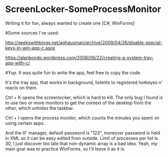 # ScreenLocker-SomeProcessMonitor
Writing it for fun, always wanted to create one [C#, WinForms]

#Some sources I've used:

http://geekswithblogs.net/aghausman/archive/2009/04/26/disable-special-keys-in-win-app-c.aspx 

https://alanbondo.wordpress.com/2008/06/22/creating-a-system-tray-app-with-c/

#Yup.
It was quite fun to write the app, feel free to copy the code.

It's the tray app, that works in background, listents to registered hotkeyes n' reacts on them.

Ctrl + K opens the screenlocker, which is hard to kill. The only bug I found is to use two or more monitors to get the context of the desktop from the other, which unhides the taskbar. 

Ctrl + I opens the process monitor, which counts the minutes you spent on using certain apps.

And the lil' manager, default password is "123", moreover password is held in XML so it can be easy edited from outside.
Limit of processes per list is 30, I just discover too late that non-dynamic array is a bad idea. 
Yeah, my main goal was to practice WinForms, so I'll leave it as it is. 
